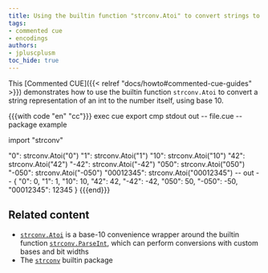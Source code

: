 ```yaml
---
title: Using the builtin function "strconv.Atoi" to convert strings to ints
tags:
- commented cue
- encodings
authors:
- jpluscplusm
toc_hide: true
---
```


This [Commented CUE]({{< relref "docs/howto#commented-cue-guides" >}})
demonstrates how to use the builtin function `strconv.Atoi` to convert a string
representation of an int to the number itself, using base 10.

{{{with code "en" "cc"}}}
exec cue export
cmp stdout out
-- file.cue --
package example

import "strconv"

"0":        strconv.Atoi("0")
"1":        strconv.Atoi("1")
"10":       strconv.Atoi("10")
"42":       strconv.Atoi("42")
"-42":      strconv.Atoi("-42")
"050":      strconv.Atoi("050")
"-050":     strconv.Atoi("-050")
"00012345": strconv.Atoi("00012345")
-- out --
{
    "0": 0,
    "1": 1,
    "10": 10,
    "42": 42,
    "-42": -42,
    "050": 50,
    "-050": -50,
    "00012345": 12345
}
{{{end}}}

## Related content

- [`strconv.Atoi`](https://pkg.go.dev/cuelang.org/go@v0.7.0/pkg/strconv#Atoi)
  is a base-10 convenience wrapper around the builtin function
  [`strconv.ParseInt`](https://pkg.go.dev/cuelang.org/go@v0.7.0/pkg/strconv#ParseInt),
  which can perform conversions with custom bases and bit widths
- The [`strconv`](https://pkg.go.dev/cuelang.org/go/pkg/strconv) builtin package
